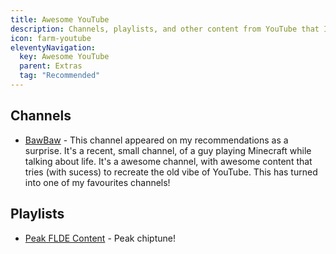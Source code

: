 ```yaml
---
title: Awesome YouTube
description: Channels, playlists, and other content from YouTube that I love
icon: farm-youtube
eleventyNavigation:
  key: Awesome YouTube
  parent: Extras
  tag: "Recommended"
---
```


## Channels

- [BawBaw](https://www.youtube.com/@BawBawTalks) - This channel appeared on my recommendations as a surprise. It's a recent, small channel, of a guy playing Minecraft while talking about life. It's a awesome channel, with awesome content that tries (with sucess) to recreate the old vibe of YouTube. This has turned into one of my favourites channels! 

## Playlists

- [Peak FLDE Content](https://youtube.com/playlist?list=PLGjHXr0nvFe2iXqSIK0_gHB5E22gXcmjr) - Peak chiptune!